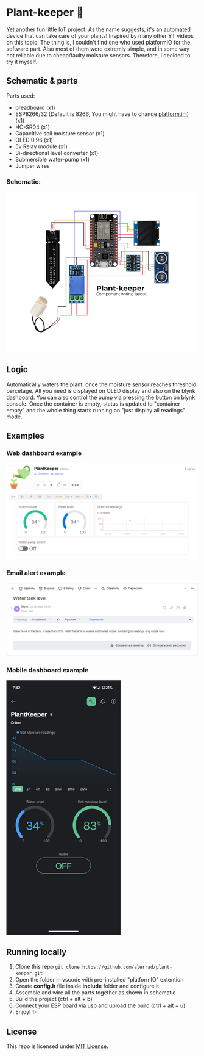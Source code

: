 # Plant-keeper 🌿

Yet another fun little IoT project. As the name suggests, it's an automated device that can take care of your plants! Inspired by many other YT videos on this topic. The thing is, I couldn't find one who used platformIO for the software part. Also most of them were extremly simple, and in some way not reliable due to cheap/faulty moisture sensors. Therefore, I decided to try it myself.

## Schematic & parts

Parts used:
- breadboard (x1)
- ESP8266/32 (Default is 8266, You might have to change [platform.ini](./platformio.ini)) (x1)
- HC-SR04 (x1)
- Capacitive soil moisture sensor (x1)
- OLED 0.96 (x1)
- 5v Relay module (x1)
- Bi-directional level converter (x1)
- Submersible water-pump (x1)
- Jumper wires

### Schematic:
<img src="./img/wiring-schema.png" width=700/>

## Logic

Automatically waters the plant, once the moisture sensor reaches threshold percetage. All you need is displayed on OLED display and also on the blynk dashboard. You can also control the pump via pressing the button on blynk console. Once the container is empty, status is updated to "container empty" and the whole thing starts running on "just display all readings" mode.

## Examples

### Web dashboard example
<img src="./img/web-dashboard.png" width=700>

### Email alert example
<img src="./img/email-alert.png" width=600/>

### Mobile dashboard example
<img src="./img/mobile-dashboard.jpg" width=300/>

## Running locally

1. Clone this repo ```git clone https://github.com/alerrad/plant-keeper.git```
2. Open the folder in vscode with pre-installed "platformIO" extention
3. Create __config.h__ file inside __include__ folder and configure it
4. Assemble and wire all the parts together as shown in schematic
5. Build the project (ctrl + alt + b)
6. Connect your ESP board via usb and upload the build (ctrl + alt + u)
7. Enjoy! ✨

## License

This repo is licensed under [MIT License](./LICENSE).